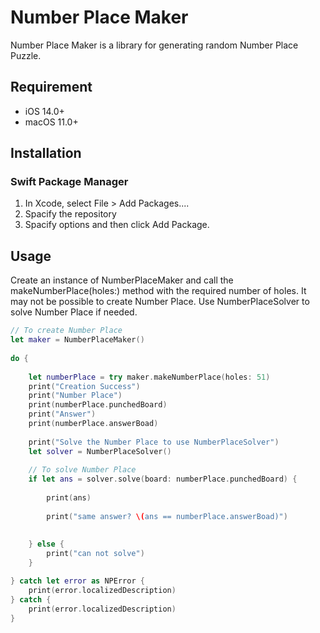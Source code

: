 # Number Place Maker

Number Place Maker is a library for generating random Number Place Puzzle.

## Requirement

- iOS 14.0+
- macOS 11.0+

## Installation

### Swift Package Manager

1. In Xcode, select File > Add Packages....
1. Spacify the repository
1. Spacify options and then click Add Package.

## Usage

Create an instance of NumberPlaceMaker and call the makeNumberPlace(holes:) method with the required number of holes. It may not be possible to create Number Place. Use NumberPlaceSolver to solve Number Place if needed. 

```Swift
// To create Number Place
let maker = NumberPlaceMaker()
    
do {
        
    let numberPlace = try maker.makeNumberPlace(holes: 51)
    print("Creation Success")
    print("Number Place")
    print(numberPlace.punchedBoard)
    print("Answer")
    print(numberPlace.answerBoad)
        
    print("Solve the Number Place to use NumberPlaceSolver")
    let solver = NumberPlaceSolver()
    
    // To solve Number Place
    if let ans = solver.solve(board: numberPlace.punchedBoard) {
            
        print(ans)
            
        print("same answer? \(ans == numberPlace.answerBoad)")
            
            
    } else {
        print("can not solve")
    }

} catch let error as NPError {
    print(error.localizedDescription)
} catch {
    print(error.localizedDescription)
}
```
